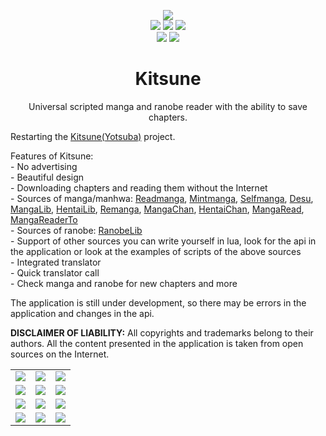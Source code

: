<div align="center">
    <p align="center">
		<img src="https://user-images.githubusercontent.com/103780136/192371190-ccd56058-4a5b-4052-8fd8-a3b5f66e5291.png">
		<br/>
		<img src="https://img.shields.io/badge/install_size-4.0 MB-brightgreen">
        <img src="https://img.shields.io/badge/version-1.8.1-blueviolet">
        <img src="https://img.shields.io/badge/android-7.0+-yellow">
        <br/>
        <img src="https://img.shields.io/badge/manga_sources-11-brightgreen"/> <img src="https://img.shields.io/badge/randobe_sources-1-brightgreen"/>
	</p>
    <h1>Kitsune</h1>
    <p>Universal scripted manga and ranobe reader with the ability to save chapters.</p>
    <p align="left">Restarting the <a href="https://4pda.to/forum/index.php?showtopic=961133">Kitsune(Yotsuba)</a> project.</p>
    <p align="left">
        Features of Kitsune:<br/>
        - No advertising<br/>
        - Beautiful design<br/>
        - Downloading chapters and reading them without the Internet<br/>
        - Sources of manga/manhwa:
        <a href="https://readmanga.live">Readmanga</a>,
        <a href="https://mintmanga.live">Mintmanga</a>,
        <a href="https://selfmanga.live">Selfmanga</a>,
        <a href="https://desu.me">Desu</a>,
        <a href="https://mangalib.me">MangaLib</a>,
        <a href="https://v1.hentailib.org/?section=home-updates">HentaiLib</a>,
        <a href="https://remanga.org">Remanga</a>,
        <a href="https://manga-chan.me">MangaChan</a>,
        <a href="https://xxxxx.hentaichan.live">HentaiChan</a>,
        <a href="https://www.mangaread.org">MangaRead</a>,
        <a href="https://mangareader.to/home">MangaReaderTo</a><br/>
        - Sources of ranobe:
        <a href="https://ranobelib.me">RanobeLib</a><br/>
        - Support of other sources you can write yourself in lua, look for the api in the application or look at the examples of scripts of the above sources<br/>
        - Integrated translator<br/>
        - Quick translator call<br/>
        - Check manga and ranobe for new chapters and more
    </p>
    <p align="left">The application is still under development, so there may be errors in the application and changes in the api.</p>
    <p align="left"><strong>DISCLAIMER OF LIABILITY:</strong> All copyrights and trademarks belong to their authors. All the content presented in the application is taken from open sources on the Internet.</p>
    <table>
        <tbody>
            <tr>
                <td valign="top"><img src="https://user-images.githubusercontent.com/103780136/227778282-0335d306-ddf2-48a8-a31d-fa70215e0492.jpg" /></td>
                <td valign="top"><img src="https://user-images.githubusercontent.com/103780136/227778286-33c41452-5aad-4b80-b28e-38b7eb322958.jpg" /></td>
                <td valign="top"><img src="https://user-images.githubusercontent.com/103780136/227778302-3974ca9c-e090-410b-88c0-f57a636138c9.jpg" /></td>
            </tr>
            <tr>
                <td valign="top"><img src="https://user-images.githubusercontent.com/103780136/227778306-55505cae-b9e8-46f8-ab90-fb2797215f6c.jpg" /></td>
                <td valign="top"><img src="https://user-images.githubusercontent.com/103780136/229297662-e7d46626-de70-419a-ab1b-f4a0cc1985db.jpg" /></td>
                <td valign="top"><img src="https://user-images.githubusercontent.com/103780136/229297851-56b52d87-883e-4255-b68e-84af2ebe4598.jpg" /></td>
            </tr>
            <tr>
                <td valign="top"><img src="https://user-images.githubusercontent.com/103780136/229299239-534c88f8-7426-4d79-81a4-1c63242df6f5.jpg" /></td>
                <td valign="top"><img src="https://user-images.githubusercontent.com/103780136/227778322-da522274-fe2d-46c7-b593-85039d723606.jpg" /></td>
                <td valign="top"><img src="https://user-images.githubusercontent.com/103780136/227778327-fe58bf8e-b0bd-4a9e-bcb7-b207200dffd6.jpg" /></td>
            </tr>
            <tr>
                <td valign="top"><img src="https://user-images.githubusercontent.com/103780136/227778332-08965e63-eaf7-4e00-b899-7defb9109fc3.jpg" /></td>
                <td valign="top"><img src="https://user-images.githubusercontent.com/103780136/227778337-671101d4-7d76-4ec3-ba60-078ed6f1ea5e.jpg" /></td>
                <td valign="top"><img src="https://user-images.githubusercontent.com/103780136/227778340-61b25971-7e32-4de8-b308-cc1c38fa3bd3.jpg" /></td>
            </tr>
        </tbody>
    </table>
</div>
